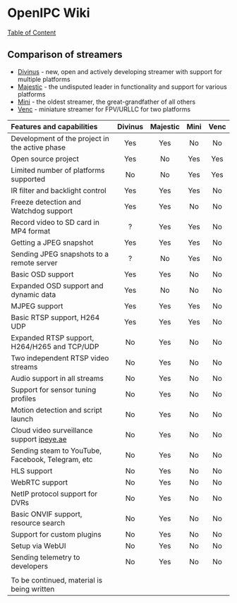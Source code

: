 # OpenIPC Wiki
[Table of Content](../README.md)

Comparison of streamers
-----------------------

- [Divinus](https://github.com/OpenIPC/divinus) - new, open and actively developing streamer with support for multiple platforms
- [Majestic](https://github.com/OpenIPC/majestic) - the undisputed leader in functionality and support for various platforms
- [Mini](https://github.com/OpenIPC/mini) - the oldest streamer, the great-grandfather of all others
- [Venc](https://github.com/OpenIPC/silicon_research/tree/master/venc) - miniature streamer for FPV/URLLC for two platforms

| Features and capabilities                               | Divinus  | Majestic | Mini     | Venc     |
|:--------------------------------------------------------|:--------:|:--------:|:--------:|:--------:|
| Development of the project in the active phase          | Yes      | Yes      | No       | No       |
| Open source project                                     | Yes      | No       | Yes      | Yes      |
| Limited number of platforms supported                   | No       | No       | Yes      | Yes      |
| IR filter and backlight control                         | Yes      | Yes      | Yes      | No       |
| Freeze detection and Watchdog support                   | Yes      | Yes      | No       | No       |
| Record video to SD card in MP4 format                   | ?        | Yes      | Yes      | No       |
| Getting a JPEG snapshot                                 | Yes      | Yes      | Yes      | No       |
| Sending JPEG snapshots to a remote server               | ?        | No       | Yes      | No       |
| Basic OSD support                                       | Yes      | Yes      | No       | No       |
| Expanded OSD support and dynamic data                   | Yes      | No       | No       | No       |
| MJPEG support                                           | Yes      | Yes      | Yes      | No       |
| Basic RTSP support, H264 UDP                            | Yes      | Yes      | Yes      | No       |
| Expanded RTSP support, H264/H265 and TCP/UDP            | No       | Yes      | No       | No       |
| Two independent RTSP video streams                      | No       | Yes      | No       | No       |
| Audio support in all streams                            | No       | Yes      | No       | No       |
| Support for sensor tuning profiles                      | No       | Yes      | No       | No       |
| Motion detection and script launch                      | No       | Yes      | No       | No       |
| Cloud video surveillance support [ipeye.ae](https://ipeye.ae) | No | Yes      | No       | No       |
| Sending steam to YouTube, Facebook, Telegram, etc       | No       | Yes      | No       | No       |
| HLS support                                             | No       | Yes      | No       | No       |
| WebRTC support                                          | No       | Yes      | No       | No       |
| NetIP protocol support for DVRs                         | No       | Yes      | No       | No       |
| Basic ONVIF support, resource search                    | No       | Yes      | No       | No       |
| Support for custom plugins                              | No       | Yes      | No       | No       |
| Setup via WebUI                                         | No       | Yes      | No       | No       |
| Sending telemetry to developers                         | No       | Yes      | No       | No       |
|                                                         |          |          |          |          |
| To be continued, material is being written              |          |          |          |          |
